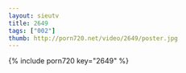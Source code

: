 ```yaml
--- 
layout: sieutv
title: 2649
tags: ["002"]
thumb: http://porn720.net/video/2649/poster.jpg
---
```

{% include porn720 key="2649" %} 
